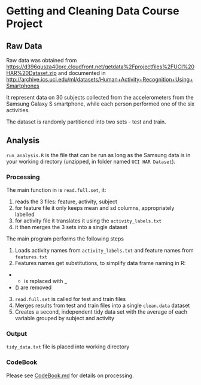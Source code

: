 # Getting and Cleaning Data Course Project

## Raw Data

Raw data was obtained from https://d396qusza40orc.cloudfront.net/getdata%2Fprojectfiles%2FUCI%20HAR%20Dataset.zip and documented in http://archive.ics.uci.edu/ml/datasets/Human+Activity+Recognition+Using+Smartphones 

It represent data on 30 subjects collected from the accelerometers from the Samsung Galaxy S smartphone, while each person performed one of the six activities.

The dataset is randomly partitioned into two sets - test and train.

## Analysis 

`run_analysis.R` is the file that can be run as long as the Samsung data is in your working directory (unzipped, in folder named `UCI HAR Dataset`).

### Processing

The main function in is `read.full.set`, it:

1. reads the 3 files: feature, activity, subject
2. for feature file it only keeps mean and sd columns, appropriately labelled
3. for activity file it translates it using the `activity_labels.txt`
4. it then merges the 3 sets into a single dataset

The main program performs the following steps

1. Loads activity names from `activity_labels.txt` and feature names from `features.txt`
2. Features names get substitutions, to simplify data frame naming in R: 
  * - is replaced with _
  * () are removed
3. `read.full.set` is called for test and train files
4. Merges results from test and train files into a single `clean.data` dataset
5. Creates a second, independent tidy data set with the average of each variable grouped by subject and activity

### Output

`tidy_data.txt` file is placed into working directory

### CodeBook

Please see [CodeBook.md](CodeBook.md) for details on processing.



